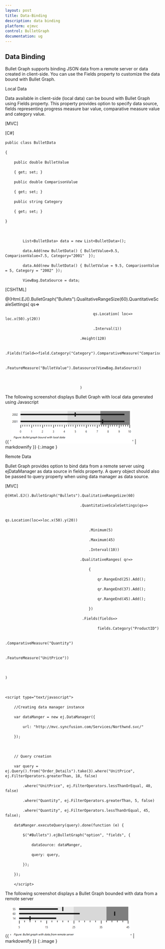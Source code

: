 ```yaml
---
layout: post
title: Data-Binding
description: data binding
platform: ejmvc
control: BulletGraph	
documentation: ug
---
```


## Data Binding

Bullet Graph supports binding JSON data from a remote server or data created in client-side. You can use the Fields property to customize the data bound with Bullet Graph.

Local Data

Data available in client-side (local data) can be bound with Bullet Graph using Fields property. This property provides option to specify data source, fields representing progress measure bar value, comparative measure value and category value. 

[MVC]



[C#]



    public class BulletData

    {

        public double BulletValue

        { get; set; }

        public double ComparisonValue

        { get; set; }

        public string Category

        { get; set; }

    }



            List<BulletData> data = new List<BulletData>();

            data.Add(new BulletData() { BulletValue=9.5, ComparisonValue=7.5, Category="2001"  });

            data.Add(new BulletData() { BulletValue = 9.5, ComparisonValue = 5, Category = "2002" });

            ViewBag.DataSource = data;



[CSHTML]

@(Html.EJ().BulletGraph("Bullets").QualitativeRangeSize(60).QuantitativeScaleSettings( qs=>

                                            qs.Location( loc=> loc.x(50).y(20))

                                            .Interval(1))

                                      .Height(120)

                                      .Fields(field=>field.Category("Category").ComparativeMeasure("ComparisonValue")

                                         .FeatureMeasure("BulletValue").Datasource(ViewBag.DataSource))



                                      )



The following screenshot displays Bullet Graph with local data generated using Javascript

{{ '![](Data-Binding_images/Data-Binding_img1.png)' | markdownify }}
{:.image }


Remote Data

Bullet Graph provides option to bind data from a remote server using ejDataManager as data source in fields property. A query object should also be passed to query property when using data manager as data source.



[MVC]



    @(Html.EJ().BulletGraph("Bullets").QualitativeRangeSize(60)

                                      .QuantitativeScaleSettings(qs=>

                                          qs.Location(loc=>loc.x(50).y(20))

                                          .Minimum(5)

                                          .Maximum(45)

                                          .Interval(10))

                                      .QualitativeRanges( qr=>

                                          {

                                              qr.RangeEnd(25).Add();

                                              qr.RangeEnd(37).Add();

                                              qr.RangeEnd(45).Add();

                                          })

                                       .Fields(fields=>

                                              fields.Category("ProductID")

                                              .ComparativeMeasure("Quantity")

                                              .FeatureMeasure("UnitPrice"))



    )



    <script type="text/javascript">

        //Creating data manager instance

        var dataManger = new ej.DataManager({

            url: "http://mvc.syncfusion.com/Services/Northwnd.svc/"

        });



        // Query creation

        var query = ej.Query().from("Order_Details").take(3).where("UnitPrice", ej.FilterOperators.greaterThan, 18, false)

            .where("UnitPrice", ej.FilterOperators.lessThanOrEqual, 40, false)

            .where("Quantity", ej.FilterOperators.greaterThan, 5, false)

            .where("Quantity", ej.FilterOperators.lessThanOrEqual, 45, false);

        dataManger.executeQuery(query).done(function (e) {

            $("#Bullets").ejBulletGraph("option", "fields", {

                dataSource: dataManger,

                query: query,

            });

        });

        </script>



The following screenshot displays a Bullet Graph bounded with data from a remote server

{{ '![](Data-Binding_images/Data-Binding_img2.png)' | markdownify }}
{:.image }


